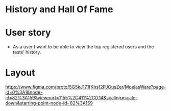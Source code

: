 # **History and Hall Of Fame**
# **User story**
*	As a user I want to be able to view the top registered users and the tests’ history.

# **Layout**
https://www.figma.com/proto/5G5kJ171fKhsf2PJOusZer/MoelasWare?page-id=0%3A1&node-id=82%3A159&viewport=1155%2C411%2C0.14&scaling=scale-down&starting-point-node-id=82%3A159
